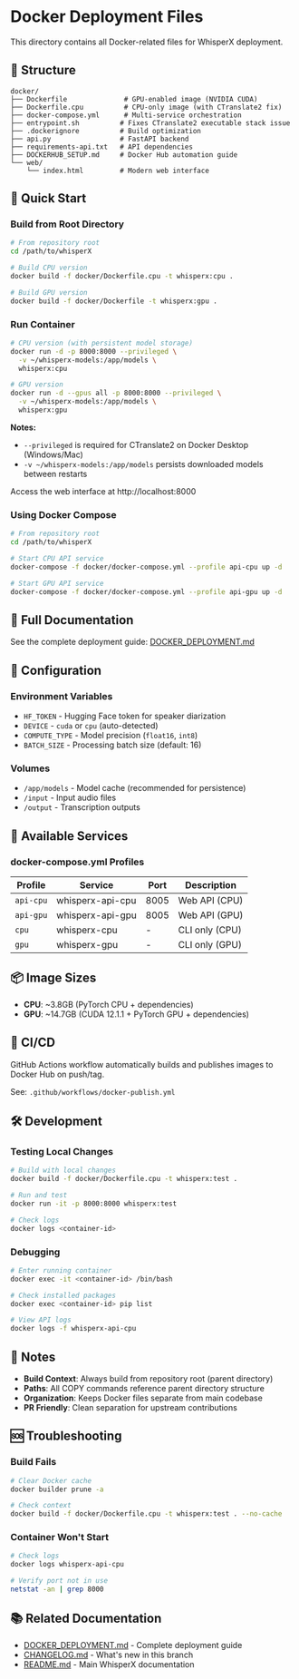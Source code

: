 # Docker Deployment Files

This directory contains all Docker-related files for WhisperX deployment.

## 📁 Structure

```
docker/
├── Dockerfile              # GPU-enabled image (NVIDIA CUDA)
├── Dockerfile.cpu          # CPU-only image (with CTranslate2 fix)
├── docker-compose.yml      # Multi-service orchestration
├── entrypoint.sh          # Fixes CTranslate2 executable stack issue
├── .dockerignore          # Build optimization
├── api.py                 # FastAPI backend
├── requirements-api.txt   # API dependencies
├── DOCKERHUB_SETUP.md     # Docker Hub automation guide
└── web/
    └── index.html         # Modern web interface
```

## 🚀 Quick Start

### Build from Root Directory

```bash
# From repository root
cd /path/to/whisperX

# Build CPU version
docker build -f docker/Dockerfile.cpu -t whisperx:cpu .

# Build GPU version
docker build -f docker/Dockerfile -t whisperx:gpu .
```

### Run Container

```bash
# CPU version (with persistent model storage)
docker run -d -p 8000:8000 --privileged \
  -v ~/whisperx-models:/app/models \
  whisperx:cpu

# GPU version
docker run -d --gpus all -p 8000:8000 --privileged \
  -v ~/whisperx-models:/app/models \
  whisperx:gpu
```

**Notes:** 
- `--privileged` is required for CTranslate2 on Docker Desktop (Windows/Mac)
- `-v ~/whisperx-models:/app/models` persists downloaded models between restarts

Access the web interface at http://localhost:8000

### Using Docker Compose

```bash
# From repository root
cd /path/to/whisperX

# Start CPU API service
docker-compose -f docker/docker-compose.yml --profile api-cpu up -d

# Start GPU API service
docker-compose -f docker/docker-compose.yml --profile api-gpu up -d
```

## 📖 Full Documentation

See the complete deployment guide: [DOCKER_DEPLOYMENT.md](../DOCKER_DEPLOYMENT.md)

## 🔧 Configuration

### Environment Variables

- `HF_TOKEN` - Hugging Face token for speaker diarization
- `DEVICE` - `cuda` or `cpu` (auto-detected)
- `COMPUTE_TYPE` - Model precision (`float16`, `int8`)
- `BATCH_SIZE` - Processing batch size (default: 16)

### Volumes

- `/app/models` - Model cache (recommended for persistence)
- `/input` - Input audio files
- `/output` - Transcription outputs

## 🎯 Available Services

### docker-compose.yml Profiles

| Profile | Service | Port | Description |
|---------|---------|------|-------------|
| `api-cpu` | whisperx-api-cpu | 8005 | Web API (CPU) |
| `api-gpu` | whisperx-api-gpu | 8005 | Web API (GPU) |
| `cpu` | whisperx-cpu | - | CLI only (CPU) |
| `gpu` | whisperx-gpu | - | CLI only (GPU) |

## 📦 Image Sizes

- **CPU**: ~3.8GB (PyTorch CPU + dependencies)
- **GPU**: ~14.7GB (CUDA 12.1.1 + PyTorch GPU + dependencies)

## 🔄 CI/CD

GitHub Actions workflow automatically builds and publishes images to Docker Hub on push/tag.

See: `.github/workflows/docker-publish.yml`

## 🛠️ Development

### Testing Local Changes

```bash
# Build with local changes
docker build -f docker/Dockerfile.cpu -t whisperx:test .

# Run and test
docker run -it -p 8000:8000 whisperx:test

# Check logs
docker logs <container-id>
```

### Debugging

```bash
# Enter running container
docker exec -it <container-id> /bin/bash

# Check installed packages
docker exec <container-id> pip list

# View API logs
docker logs -f whisperx-api-cpu
```

## 📝 Notes

- **Build Context**: Always build from repository root (parent directory)
- **Paths**: All COPY commands reference parent directory structure
- **Organization**: Keeps Docker files separate from main codebase
- **PR Friendly**: Clean separation for upstream contributions

## 🆘 Troubleshooting

### Build Fails

```bash
# Clear Docker cache
docker builder prune -a

# Check context
docker build -f docker/Dockerfile.cpu -t whisperx:test . --no-cache
```

### Container Won't Start

```bash
# Check logs
docker logs whisperx-api-cpu

# Verify port not in use
netstat -an | grep 8000
```

## 📚 Related Documentation

- [DOCKER_DEPLOYMENT.md](../DOCKER_DEPLOYMENT.md) - Complete deployment guide
- [CHANGELOG.md](../CHANGELOG.md) - What's new in this branch
- [README.md](../README.md) - Main WhisperX documentation

